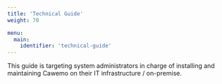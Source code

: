 ```yaml
---
title: 'Technical Guide'
weight: 70

menu:
  main:
    identifier: 'technical-guide'
---
```


This guide is targeting system administrators in charge of installing and maintaining Cawemo on their IT infrastructure / on-premise.
